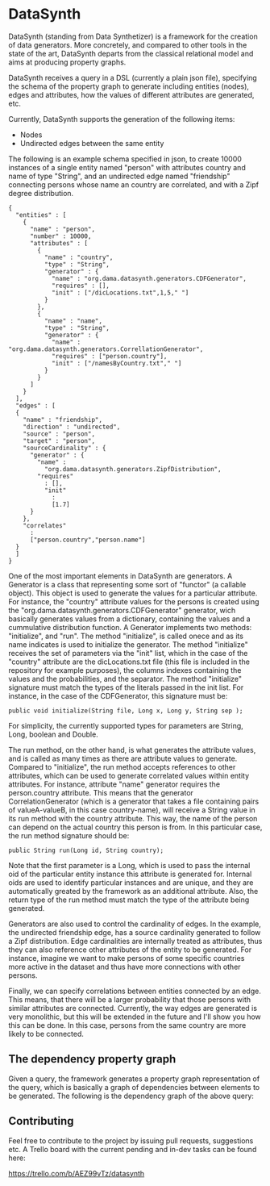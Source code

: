# DataSynth

DataSynth (standing from Data Synthetizer) is a framework for the creation of
data generators. More concretely, and compared to other tools in the state of
the art, DataSynth departs from the classical relational model and aims at
producing property graphs.

DataSynth receives a query in a DSL (currently a plain json file), specifying
the schema of the property graph to generate including entities (nodes), edges and
attributes, how the values of different attributes are generated, etc.

Currently, DataSynth supports the generation of the following items:
* Nodes
* Undirected edges between the same entity

The following is an example schema specified in json, to create 10000 instances
of a single entity named "person" with attributes country and name of type "String", and
an undirected edge named "friendship" connecting persons whose name an country
are correlated, and with a Zipf degree distribution.

```
{
  "entities" : [
    {
      "name" : "person",
      "number" : 10000,
      "attributes" : [
        {
          "name" : "country",
          "type" : "String",
          "generator" : {
            "name" : "org.dama.datasynth.generators.CDFGenerator",
            "requires" : [],
            "init" : ["/dicLocations.txt",1,5," "]
          }
        },
        {
          "name" : "name",
          "type" : "String",
          "generator" : {
            "name" : "org.dama.datasynth.generators.CorrellationGenerator",
            "requires" : ["person.country"],
            "init" : ["/namesByCountry.txt"," "]
          }
        }
      ]
    }
  ],
  "edges" : [
  {
    "name" : "friendship",
    "direction" : "undirected",
    "source" : "person",
    "target" : "person",
    "sourceCardinality" : {
      "generator" : {
        "name" :
          "org.dama.datasynth.generators.ZipfDistribution",
        "requires"
          : [],
          "init"
            :
            [1.7]
      }
    },
    "correlates"
      :
      ["person.country","person.name"]
  }
  ]
}
```

One of the most important elements in DataSynth are generators. A Generator is a
class that representing some sort of "functor" (a callable object). This object
is used to generate the values for a particular attribute. For instance, the
"country" attribute values for the persons is created using the
"org.dama.datasynth.generators.CDFGenerator" generator, wich basically generates
values from a dictionary, containing the values and a cummulative distribution
function. A Generator implements two methods: "initialize", and "run". The
method "initialize", is called onece and as its name indicates is used to
initialize the generator.  The method "initialize" receives the set of
parameters via the "init" list, which in the case of the "country" attribute are
the dicLocations.txt file (this file is included in the repository for example
 purposes), the columns indexes containing the values and the probabilities, and
the separator. The method "initialize" signature must match the types of the
literals passed in the init list. For instance, in the case of the CDFGenerator,
this signature must be:

````
public void initialize(String file, Long x, Long y, String sep );
````

For simplicity, the currently supported types for parameters are String, Long,
boolean and Double.

The run method, on the other hand, is what generates the attribute values, and
is called as many times as there are attribute values to generate. Compared to
"initialize", the run method accepts references to other attributes, which can
be used to generate correlated values within entity attributes. For instance,
attribute "name" generator requires the
person.country attribute. This means that the generator CorrelationGenerator
(which is a generator that takes a file containing pairs of valueA-valueB, in
 this case country-name), will receive a String value in its run method with the
country attribute. This way, the name of the person can depend on the actual
country this person is from.  In this particular case, the run method signature
should be:

````
public String run(Long id, String country);

````

Note that the first parameter is a Long, which is used to pass the internal oid
of the particular entity instance this attribute is generated for. Internal oids
are used to identify particular instances and are unique, and they are
automatically greated by the framework as an additional attribute. Also, the
return type of the run method must match the type of the attribute being
generated.

Generators are also used to control the cardinality of edges. In the example,
the undirected friendship edge, has a source cardinality generated to follow a
Zipf distribution. Edge cardinalities are internally treated as attributes, thus
they can also reference other attributes of the entity to be generated. For
instance, imagine we want to make persons of some specific countries more active
in the dataset and thus have more connections with other persons.

Finally, we can specify correlations between entities connected by an edge. This
means, that there will be a larger probability that those persons with similar
attributes are connected. Currently, the way edges are generated is very
monolithic, but this will be extended in the future and I'll show you how this
can be done. In this case, persons from the same country are more likely to be
connected.

## The dependency property graph

Given a query, the framework generates a property graph representation of the
query, which is basically a graph of dependencies between elements to be
generated. The following is the dependency graph of the above query:




## Contributing

Feel free to contribute to the project by issuing pull requests, suggestions
etc. A Trello board with the current pending and in-dev tasks can be found here:

https://trello.com/b/AEZ99vTz/datasynth
